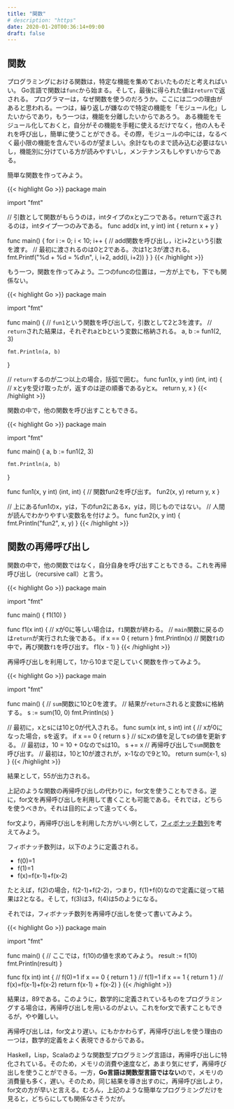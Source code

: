```yaml
---
title: "関数"
# description: "https"
date: 2020-01-20T00:36:14+09:00
draft: false
---
```


## 関数
プログラミングにおける関数は，特定な機能を集めておいたものだと考えればいい。
Go言語で関数は`func`から始まる。そして，最後に得られた値は`return`で返される。
プログラマーは，なぜ関数を使うのだろうか。ここには二つの理由があると思われる。一つは，繰り返しが嫌なので特定の機能を「モジュール化」したいからであり，もう一つは，機能を分離したいからであろう。
ある機能をモジュール化しておくと，自分がその機能を手軽に使えるだけでなく，他の人もそれを呼び出し，簡単に使うことができる。その際，モジュールの中には，なるべく最小限の機能を含んでいるのが望ましい。余計なものまで読み込む必要はないし，機能別に分けている方が読みやすいし，メンテナンスもしやすいからである。

簡単な関数を作ってみよう。

{{< highlight Go >}}
package main

import "fmt"

// 引数として関数がもらうのは，intタイプのxとy二つである。returnで返されるのは，intタイプ一つのみである。
func add(x int, y int) int {
    return x + y
}

func main() {
    for i := 0; i < 10; i++ {
        // add関数を呼び出し，iとi+2という引数を渡す。
        // 最初に渡されるのは0と2である。次は1と3が渡される。
        fmt.Printf("%d + %d = %d\n", i, i+2, add(i, i+2))
    }
}
{{< /highlight >}}

もう一つ，関数を作ってみよう。二つのfuncの位置は，一方が上でも，下でも関係ない。

{{< highlight Go >}}
package main

import "fmt"

func main() {
    // `fun1`という関数を呼び出して，引数として2と3を渡す。
    // `return`された結果は，それぞれaとbという変数に格納される。
    a, b := fun1(2, 3)

    fmt.Println(a, b)   
}

// `return`するのが二つ以上の場合，括弧で囲む。
func fun1(x, y int) (int, int) {
    // xとyを受け取ったが，返すのは逆の順番であるyとx。
    return y, x
}
{{< /highlight >}}

関数の中で，他の関数を呼び出すこともできる。

{{< highlight Go >}}
package main

import "fmt"

func main() {
    a, b := fun1(2, 3)

    fmt.Println(a, b)   
}

func fun1(x, y int) (int, int) {
    // 関数fun2を呼び出す。
    fun2(x, y)
    return y, x
}

// 上にあるfun1のx，yは，下のfun2にあるx，yは，同じものではない。
// 人間が読んでわかりやすい変数名を付けよう。
func fun2(x, y int) {
    fmt.Println("fun2", x, y)
}
{{< /highlight >}}

## 関数の再帰呼び出し
関数の中で，他の関数ではなく，自分自身を呼び出すこともできる。これを再帰呼び出し（recursive call）と言う。

{{< highlight  Go >}}
package main

import "fmt"

func main() {
    f1(10)
}

func f1(x int) {
    // xが0に等しい場合は，`f1`関数が終わる。
    // `main`関数に戻るのは`return`が実行された後である。
    if x == 0 {
        return
    }
    fmt.Println(x)
    // 関数`f1`の中で，再び関数`f1`を呼び出す。
    f1(x - 1)
}
{{< /highlight >}}

再帰呼び出しを利用して，1から10まで足していく関数を作ってみよう。

{{< highlight  Go >}}
package main

import "fmt"

func main() {
    // `sum`関数に10と0を渡す。
    // 結果が`return`されると変数sに格納する。
    s := sum(10, 0)
    fmt.Println(s)
}

// 最初に，xとsには10と0が代入される。
func sum(x int, s int) int {
    // xが0になった場合，sを返す。
    if x == 0 {
        return s
    }
    // sにxの値を足してsの値を更新する。
    // 最初は，10 = 10 + 0なのでsは10。
    s += x
    // 再帰呼び出しで`sum`関数を呼び出す。
    // 最初は，10と10が渡されが，x-1なので9と10。
    return sum(x-1, s)
}
{{< /highlight >}}

結果として，55が出力される。

上記のような関数の再帰呼び出しの代わりに，for文を使うこともできる。逆に，for文を再帰呼び出しを利用して書くことも可能である。それでは，どちらを使うべきか。それは目的によって違ってくる。

for文より，再帰呼び出しを利用した方がいい例として，[フィボナッチ数列](https://ja.wikipedia.org/wiki/%E3%83%95%E3%82%A3%E3%83%9C%E3%83%8A%E3%83%83%E3%83%81%E6%95%B0)を考えてみよう。

フィボナッチ数列は，以下のように定義される。

* f(0)=1
* f(1)=1
* f(x)=f(x-1)+f(x-2)

たとえば，f(2)の場合，f(2-1)+f(2-2)，つまり，f(1)+f(0)なので定義に従って結果は2となる。そして，f(3)は3，f(4)は5のようになる。

それでは，フィボナッチ数列を再帰呼び出しを使って書いてみよう。

{{< highlight Go >}}
package main

import "fmt"

func main() {
    // ここでは，f(10)の値を求めてみよう。
    result := f(10)
    fmt.Println(result)
}

func f(x int) int {
    // f(0)=1
    if x == 0 {
        return 1
    }
    // f(1)=1
    if x == 1 {
        return 1
    }
    // f(x)=f(x-1)+f(x-2)
    return f(x-1) + f(x-2)
}
{{< /highlight >}}

結果は，89である。このように，数学的に定義されているものをプログラミングする場合は，再帰呼び出しを用いるのがよい。これをfor文で表すこともできるが，やや難しい。

再帰呼び出しは，for文より遅い。にもかかわらず，再帰呼び出しを使う理由の一つは，数学的定義をよく表現できるからである。

Haskell，Lisp，Scalaのような関数型プログラミング言語は，再帰呼び出しに特化されている。そのため，メモリの消費や速度など，あまり気にせず，再帰呼び出しを使うことができる。一方，**Go言語は関数型言語ではない**ので，メモリの消費量も多く，遅い。そのため，同じ結果を導き出すのに，再帰呼び出しより，for文の方が早いと言える。むろん，上記のような簡単なプログラミングだけを見ると，どちらにしても関係なさそうだが。